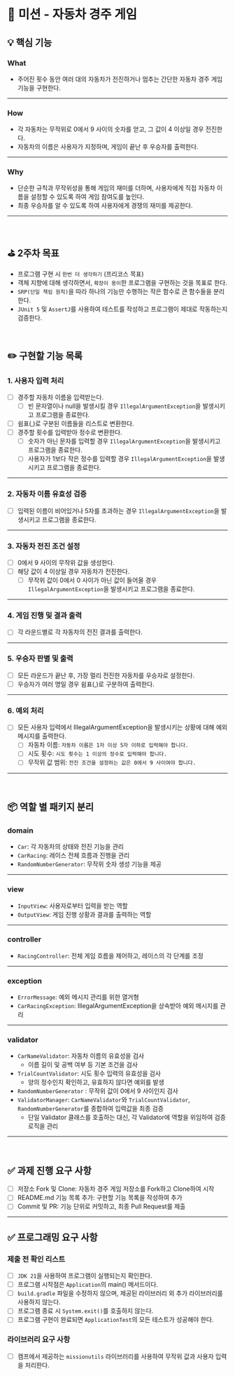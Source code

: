 # 🚗 미션 - 자동차 경주 게임
## 💡 핵심 기능
### What
- 주어진 횟수 동안 여러 대의 자동차가 전진하거나 멈추는 간단한 자동차 경주 게임 기능을 구현한다.
---
### How
- 각 자동차는 무작위로 0에서 9 사이의 숫자를 얻고, 그 값이 4 이상일 경우 전진한다.
- 자동차의 이름은 사용자가 지정하며, 게임이 끝난 후 우승자를 출력한다.
---
### Why
- 단순한 규칙과 무작위성을 통해 게임의 재미를 더하며, 사용자에게 직접 자동차 이름을 설정할 수 있도록 하여 게임 참여도를 높인다.
- 최종 우승자를 알 수 있도록 하여 사용자에게 경쟁의 재미를 제공한다.
---
<br/>

## ⛳️ 2주차 목표
- 프로그램 구현 시 `한번 더 생각하기` (프리코스 목표)
- 객체 지향에 대해 생각하면서, `확장이 용이`한 프로그램을 구현하는 것을 목표로 한다.
- `SRP(단일 책임 원칙)`을 따라 하나의 기능만 수행하는 작은 함수로 큰 함수들을 분리한다.
- `JUnit 5` 및 `AssertJ`를 사용하여 테스트를 작성하고 프로그램이 제대로 작동하는지 검증한다.

<br/>

## ✏️ 구현할 기능 목록
### 1. 사용자 입력 처리
- [ ] 경주할 자동차 이름을 입력받는다.
    - [ ] 빈 문자열이나 null을 발생시킬 경우 `IllegalArgumentException`을 발생시키고 프로그램을 종료한다.
- [ ] 쉼표(,)로 구분된 이름들을 리스트로 변환한다.
- [ ] 경주할 횟수를 입력받아 정수로 변환한다. 
    - [ ] 숫자가 아닌 문자를 입력할 경우 `IllegalArgumentException`을 발생시키고 프로그램을 종료한다.
    - [ ] 사용자가 1보다 작은 정수를 입력할 경우 `IllegalArgumentException`을 발생시키고 프로그램을 종료한다.
---
### 2. 자동차 이름 유효성 검증
- [ ] 입력된 이름이 비어있거나 5자를 초과하는 경우 `IllegalArgumentException`을 발생시키고 프로그램을 종료한다.
---
### 3. 자동차 전진 조건 설정
- [ ] 0에서 9 사이의 무작위 값을 생성한다.
- [ ] 해당 값이 4 이상일 경우 자동차가 전진한다.
    - [ ] 무작위 값이 0에서 0 사이가 아닌 값이 들어올 경우 `IllegalArgumentException`을 발생시키고 프로그램을 종료한다.
---
### 4. 게임 진행 및 결과 출력
- [ ] 각 라운드별로 각 자동차의 전진 결과를 출력한다.
---
### 5. 우승자 판별 및 출력
- [ ] 모든 라운드가 끝난 후, 가장 멀리 전진한 자동차를 우승자로 설정한다.
- [ ] 우승자가 여러 명일 경우 쉼표(,)로 구분하여 출력한다.
---
### 6. 예외 처리
- [ ] 모든 사용자 입력에서 IllegalArgumentException을 발생시키는 상황에 대해 예외 메시지를 출력한다.
    - [ ] 자동차 이름: `자동차 이름은 1자 이상 5자 이하로 입력해야 합니다.`
    - [ ] 시도 횟수: `시도 횟수는 1 이상의 정수로 입력해야 합니다.`
    - [ ] 무작위 값 범위: `전진 조건을 설정하는 값은 0에서 9 사이여야 합니다.`
---
<br/>

## 📦 역할 별 패키지 분리
### domain
- `Car`: 각 자동차의 상태와 전진 기능을 관리
- `CarRacing`: 레이스 전체 흐름과 진행을 관리
- `RandomNumberGenerator`: 무작위 숫자 생성 기능을 제공
---
### view
- `InputView`: 사용자로부터 입력을 받는 역할
- `OutputView`: 게임 진행 상황과 결과를 출력하는 역할
---
### controller
- `RacingController`: 전체 게임 흐름을 제어하고, 레이스의 각 단계를 조정 
---
### exception
- `ErrorMessage`: 예외 메시지 관리를 위한 열거형
- `CarRacingException`: IllegalArgumentException을 상속받아 예외 메시지를 관리
---
### validator
- `CarNameValidator`: 자동차 이름의 유효성을 검사 
    - 이름 길이 및 공백 여부 등 기본 조건을 검사
- `TrialCountValidator`: 시도 횟수 입력의 유효성을 검사
    - 양의 정수인지 확인하고, 유효하지 않다면 예외를 발생
- `RandomNumberGenerator` : 무작위 값이 0에서 9 사이인지 검사
- `ValidatorManager`: `CarNameValidator`와 `TrialCountValidator`, `RandomNumberGenerator`를 종합하여 입력값을 최종 검증
    - 단일 Validator 클래스를 호출하는 대신, 각 Validator에 역할을 위임하여 검증 로직을 관리
---
<br/>

## ✅ 과제 진행 요구 사항
- [ ] 저장소 Fork 및 Clone: 자동차 경주 게임 저장소를 Fork하고 Clone하여 시작
- [ ] README.md 기능 목록 추가: 구현할 기능 목록을 작성하여 추가
- [ ] Commit 및 PR: 기능 단위로 커밋하고, 최종 Pull Request를 제출 
---
## ✅ 프로그래밍 요구 사항
### 제출 전 확인 리스트
- [ ] `JDK 21`을 사용하여 프로그램이 실행되는지 확인한다.
- [ ] 프로그램 시작점은 `Application`의 main() 메서드이다.
- [ ] `build.gradle` 파일을 수정하지 않으며, 제공된 라이브러리 외 추가 라이브러리를 사용하지 않는다.
- [ ] 프로그램 종료 시 `System.exit()`를 호출하지 않는다.
- [ ] 프로그램 구현이 완료되면 `ApplicationTest`의 모든 테스트가 성공해야 한다.
### 라이브러리 요구 사항
- [ ] 캠프에서 제공하는 `missionutils` 라이브러리를 사용하여 무작위 값과 사용자 입력을 처리한다.










